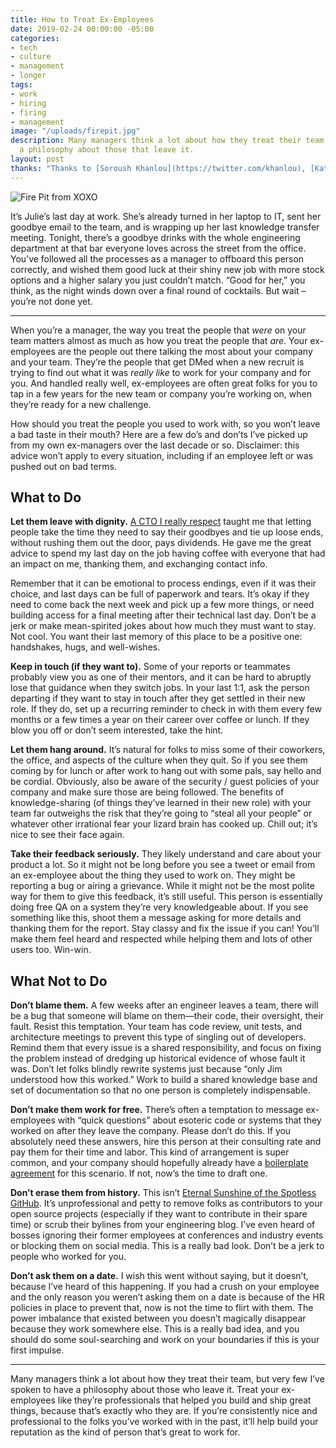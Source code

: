 ```yaml
---
title: How to Treat Ex-Employees
date: 2019-02-24 00:00:00 -05:00
categories:
- tech
- culture
- management
- longer
tags:
- work
- hiring
- firing
- management
image: "/uploads/firepit.jpg"
description: Many managers think a lot about how they treat their team, but few have
  a philosophy about those that leave it.
layout: post
thanks: "Thanks to [Soroush Khanlou](https://twitter.com/khanlou), [Kate Sloan](https://twitter.com/girly_juice), & [Rachel Viniar](https://twitter.com/crystallized) for their feedback on early drafts."
---
```


![Fire Pit from XOXO](/uploads/firepit.jpg)

It’s Julie’s last day at work. She’s already turned in her laptop to IT, sent her goodbye email to the team, and is wrapping up her last knowledge transfer meeting. Tonight, there’s a goodbye drinks with the whole engineering department at that bar everyone loves across the street from the office. You’ve followed all the processes as a manager to offboard this person correctly, and wished them good luck at their shiny new job with more stock options and a higher salary you just couldn’t match. “Good for her,” you think, as the night winds down over a final round of cocktails. But wait – you’re not done yet.

<!-- more -->
<hr>

When you’re a manager, the way you treat the people that _were_ on your team matters almost as much as how you treat the people that _are_. Your ex-employees are the people out there talking the most about your company and your team. They’re the people that get DMed when a new recruit is trying to find out what it was _really like_ to work for your company and for you. And handled really well, ex-employees are often great folks for you to tap in a few years for the new team or company you’re working on, when they’re ready for a new challenge.

How should you treat the people you used to work with, so you won’t leave a bad taste in their mouth? Here are a few do’s and don’ts I’ve picked up from my own ex-managers over the last decade or so. Disclaimer: this advice won’t apply to every situation, including if an employee left or was pushed out on bad terms.

## What to Do

 **Let them leave with dignity.** [A CTO I really respect](https://twitter.com/brimurph) taught me that letting people take the time they need to say their goodbyes and tie up loose ends, without rushing them out the door, pays dividends. He gave me the great advice to spend my last day on the job having coffee with everyone that had an impact on me, thanking them, and exchanging contact info.

Remember that it can be emotional to process endings, even if it was their choice, and last days can be full of paperwork and tears. It’s okay if they need to come back the next week and pick up a few more things, or need building access for a final meeting after their technical last day. Don’t be a jerk or make mean-spirited jokes about how much they must want to stay. Not cool. You want their last memory of this place to be a positive one: handshakes, hugs, and well-wishes.

**Keep in touch (if they want to).** Some of your reports or teammates probably view you as one of their mentors, and it can be hard to abruptly lose that guidance when they switch jobs. In your last 1:1, ask the person departing if they want to stay in touch after they get settled in their new role. If they do, set up a recurring reminder to check in with them every few months or a few times a year on their career over coffee or lunch. If they blow you off or don’t seem interested, take the hint.

**Let them hang around.** It’s natural for folks to miss some of their coworkers, the office, and aspects of the culture when they quit. So if you see them coming by for lunch or after work to hang out with some pals, say hello and be cordial. Obviously, also be aware of the security / guest policies of your company and make sure those are being followed. The benefits of knowledge-sharing (of things they’ve learned in their new role) with your team far outweighs the risk that they’re going to “steal all your people” or whatever other irrational fear your lizard brain has cooked up. Chill out; it’s nice to see their face again.

**Take their feedback seriously.** They likely understand and care about your product a lot. So it might not be long before you see a tweet or email from an ex-employee about the thing they used to work on. They might be reporting a bug or airing a grievance. While it might not be the most polite way for them to give this feedback, it’s still useful. This person is essentially doing free QA on a system they’re very knowledgeable about. If you see something like this, shoot them a message asking for more details and thanking them for the report. Stay classy and fix the issue if you can! You’ll make them feel heard and respected while helping them and lots of other users too. Win-win.

## What Not to Do

**Don’t blame them.** A few weeks after an engineer leaves a team, there will be a bug that someone will blame on them—their code, their oversight, their fault. Resist this temptation. Your team has code review, unit tests, and architecture meetings to prevent this type of singling out of developers. Remind them that every issue is a shared responsibility, and focus on fixing the problem instead of dredging up historical evidence of whose fault it was. Don’t let folks blindly rewrite systems just because “only Jim understood how this worked.” Work to build a shared knowledge base and set of documentation so that no one person is completely indispensable.

**Don’t make them work for free.** There’s often a temptation to message ex-employees with “quick questions” about esoteric code or systems that they worked on after they leave the company. Please don’t do this. If you absolutely need these answers, hire this person at their consulting rate and pay them for their time and labor. This kind of arrangement is super common, and your company should hopefully already have a [boilerplate agreement](https://www.docracy.com/0p7np59pa0t/software-consulting-agreement) for this scenario. If not, now’s the time to draft one.

**Don’t erase them from history.** This isn’t [Eternal Sunshine of the Spotless GitHub](https://en.wikipedia.org/wiki/Eternal_Sunshine_of_the_Spotless_Mind). It’s unprofessional and petty to remove folks as contributors to your open source projects (especially if they want to contribute in their spare time) or scrub their bylines from your engineering blog. I’ve even heard of bosses ignoring their former employees at conferences and industry events or blocking them on social media. This is a really bad look. Don’t be a jerk to people who worked for you.

**Don’t ask them on a date.** I wish this went without saying, but it doesn’t, because I’ve heard of this happening. If you had a crush on your employee and the only reason you weren’t asking them on a date is because of the HR policies in place to prevent that, now is not the time to flirt with them. The power imbalance that existed between you doesn’t magically disappear because they work somewhere else. This is a really bad idea, and you should do some soul-searching and work on your boundaries if this is your first impulse.

<hr>

Many managers think a lot about how they treat their team, but very few I’ve spoken to have a philosophy about those who leave it. Treat your ex-employees like they’re professionals that helped you build and ship great things, because that’s exactly who they are. If you’re consistently nice and professional to the folks you’ve worked with in the past, it’ll help build your reputation as the kind of person that’s great to work for.

